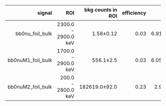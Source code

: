 | **signal**          | **ROI**             | **bkg counts in ROI** | **efficiency** | **t12** |
|--------------------:|--------------------:|----------------------:|---------------:|--------:|
| bb0nu\_foil\_bulk   | 2300.0 - 2900.0 keV | 1.58±0.12             | 0.03           | 6.91e23 |
| bb0nuM1\_foil\_bulk | 1700.0 - 2900.0 keV | 556.1±2.5             | 0.03           | 6.05e22 |
| bb0nuM2\_foil\_bulk | 200.0 - 2800.0 keV  | 182619.0±92.0         | 0.23           | 2.9e22  |
